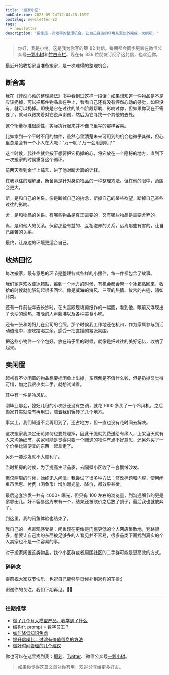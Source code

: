 ```yaml
---
title: "搬家小记"
pubDatetime: 2023-09-24T12:04:15.169Z
postSlug: newsletter-82
tags:
  - newsletter
description: "搬家是一次难得的整理机会，让自己身边的环境从里到外完成一次刷新。"
---
```


> 你好，我是小树。这是我为你写的第 82 封信。每期都会同步更新在微信公众号[一颗小树](https://weixin.sogou.com/weixin?query=a_warm_tree)和[竹白专栏](https://xiaoshu.zhubai.love)。现在有 336 位朋友订阅了这封信，也欢迎你。

最近开始收拾家当准备搬家，是一次难得的整理机会。

## 断舍离

我在《怦然心动的整理魔法》书中看到过这样一段话：如果想知道一件物品是不是应该扔掉，可以把那件物品拿在手上，看看自己还有没有怦然心动的感觉，如果没有，就可以扔掉。即使是它在过往的某个阶段帮助、影响过你，但如果你现在不需要了，就可以微笑着对它说声谢谢，然后为它寻找一个其他的去处。

这个衡量标准很感性，实际执行起来并不像书里写的那样容易。

比如拿到一个平时不用的物件，虽然心里清楚未来可用到的机会也微乎其微，但心里总是会有一个小人在大喊：“万一呢？万一会用到呢？”

这个时候，我往往就会按下想要把它扔掉的心，将它放在一个隐秘的地方，直到下一次搬家的时候重复这个循环。

前两天看到余华上综艺，讲了他对断舍离的诠释。

在我以往的理解里，断舍离是针对身边物品的一种整理方法。但在他的眼中，范围会更大。

断，是和自己的关系。像是断掉自己的执念，断掉自己的某些欲望，断掉自己某些过往的影响。

舍，是和物品的关系。有哪些物品是真正需要的，又有哪些物品是需要舍弃的。

离，是和他人的关系。保留那些有益的、互相滋养的关系，远离那些有害的，让自己痛苦的关系。

最终，让身边的环境更适合自己。

## 收纳回忆

每次搬家，最有意思的环节是整理各式各样的小摆件，每一件都包含了故事。

我们家喜欢收藏冰箱贴，每到一个地方的时候，有机会都会带一个冰箱贴回来，收拾的时候就能够勾起很多回忆。像是威海的海风、三亚的热情、故宫的古迹，诸如此类。

还有一件前些年去长沙时，在火宫殿现场剪纸作的一幅画，看到他，眼前又浮现出了长沙的燥热、夜晚的人声鼎沸以及各种美食小吃。

还有一张和媳妇儿在公司的合照，那个时候我工作地还在杭州，作为家属参与到活动值班中，蹭吃蹭喝之余，感受一把直播的紧张氛围。

把这些小物件一个个包好，放在箱子里的时候，就像是把过往的美好记忆，收纳了起来。

## 卖闲置

起初有不少闲置的物品想要挂闲鱼上出掉，东西倒是不值什么钱，但是扔掉又觉得可惜，加之我很少卖二手，就想试试看。

其中有一件是冷风机。

刚毕业那会，媳妇儿租的小次卧还没有空调，就花 1000 多买了一个冷风机。之后搬家其实就没有再用过，陪着我们辗转了几个地方。

事实上，我们知道不会再用到了，还占地方，但一直也没有花时间去解决。

这次搬家我决定无论如何也要处理掉，因此干脆就免费送给有缘人，上架当天就有人来沟通细节，买家可能是觉得只要一个赠送的物件有点不好意思，还另外买了一个价格比较便宜的东西一起拿走了。

另外一套沙发就不太顺利了。

当时租房的时候，为了提高生活品质，去隔壁小区收了一套鹅绒沙发。

但仅两周的时候，始终无人问津。我尝试了很多种方法：修改标题和内容、使用闲鱼币优惠、付费（闲鱼币）增加曝光量、降价，都效果甚微。

最后这套沙发一共有 4000+ 曝光，但只有 100 左右的浏览量，到沟通细节的更是寥寥无几。好不容易这周末有一个，结果还被砍价之后放了鸽子，最后我也就放弃了。

到这里，我的闲鱼体验也结束了。

我自己的一点直观感受是：闲鱼现在更像是门槛更低的个人网店集散地，套路很多，想要让自己卖的东西被足够多的人看见并不容易，很多品类下面找到真实的个人卖家也不是一件容易的事。

对于搬家闲置这类物品，找个小区群或者周围社区的二手群可能是更高效的方式。

### 碎碎念

提前祝大家双节快乐，也祝自己能够早日候补到返程的车票:)

谢谢你的关注，我们下期再见。👋🏻

---

### 往期推荐

- [做了几个月大模型产品，我学到了什么](https://mp.weixin.qq.com/s/3b6FABhlkNY20hA_gVJsnw)
- [结构化 prompt = 数字员工？](https://mp.weixin.qq.com/s/pAjM2BG2S49Pp0uc1ocZSA)
- [如何降低知识焦虑](https://mp.weixin.qq.com/s/1zbdWLiCksXQeXfV3GhVDg)
- [提升信噪比：过滤有价值信息的方法](https://mp.weixin.qq.com/s/Pws-J-GKtonh8sZlAs5L0A)
- [做好时间管理的几个建议](https://mp.weixin.qq.com/s/Cv26pDlg22LfH0KaZB-NFg)

你也可以在这里找到我：[即刻](https://okjk.co/3Vsn5T)、[Twitter](https://twitter.com/yeshu_in_future)、微信公众号[一颗小树](https://weixin.sogou.com/weixin?query=a_warm_tree)。

> 如果你觉得这篇文章对你有用，欢迎分享给更多好友。
